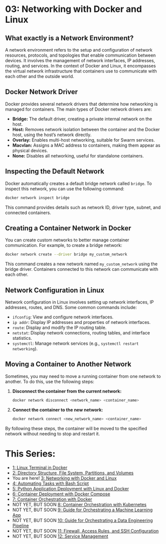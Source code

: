 # 03: Networking with Docker and Linux

## What exactly is a Network Environment?
A network environment refers to the setup and configuration of network resources, protocols, and topologies that enable communication between devices. It involves the management of network interfaces, IP addresses, routing, and services. In the context of Docker and Linux, it encompasses the virtual network infrastructure that containers use to communicate with each other and the outside world.

## Docker Network Driver
Docker provides several network drivers that determine how networking is managed for containers. The main types of Docker network drivers are:
- **Bridge:** The default driver, creating a private internal network on the host.
- **Host:** Removes network isolation between the container and the Docker host, using the host’s network directly.
- **Overlay:** Enables multi-host networking, suitable for Swarm services.
- **Macvlan:** Assigns a MAC address to containers, making them appear as physical devices.
- **None:** Disables all networking, useful for standalone containers.

## Inspecting the Default Network
Docker automatically creates a default bridge network called `bridge`. To inspect this network, you can use the following command:
```sh
docker network inspect bridge
```
This command provides details such as network ID, driver type, subnet, and connected containers.

## Creating a Container Network in Docker
You can create custom networks to better manage container communication. For example, to create a bridge network:
```sh
docker network create --driver bridge my_custom_network
```
This command creates a new network named `my_custom_network` using the bridge driver. Containers connected to this network can communicate with each other.

## Network Configuration in Linux
Network configuration in Linux involves setting up network interfaces, IP addresses, routes, and DNS. Some common commands include:
- `ifconfig`: View and configure network interfaces.
- `ip addr`: Display IP addresses and properties of network interfaces.
- `route`: Display and modify the IP routing table.
- `netstat`: Display network connections, routing tables, and interface statistics.
- `systemctl`: Manage network services (e.g., `systemctl restart networking`).

## Moving a Container to Another Network
Sometimes, you may need to move a running container from one network to another. To do this, use the following steps:
1. **Disconnect the container from the current network:**
   ```sh
   docker network disconnect <network_name> <container_name>
   ```
2. **Connect the container to the new network:**
   ```sh
   docker network connect <new_network_name> <container_name>
   ```

By following these steps, the container will be moved to the specified network without needing to stop and restart it.

# This Series:
- [1: Linux Terminal in Docker](https://github.com/Caio-Felice-Cunha/Linux-Operating-System-Docker-and-Kubernetes/tree/main/01-Linux-Management-With-Docker)
- [2: Directory Structure, File System, Partitions, and Volumes](https://github.com/Caio-Felice-Cunha/Linux-Operating-System-Docker-and-Kubernetes/tree/main/02-Linux-Docker-Filesystem)
- You are here! [3: Networking with Docker and Linux](https://github.com/Caio-Felice-Cunha/Linux-Operating-System-Docker-and-Kubernetes/tree/main/03%20-%20Networking%20with%20Docker%20and%20Linux)
- [4: Automating Tasks with Bash Script](https://github.com/Caio-Felice-Cunha/Linux-Operating-System-Docker-and-Kubernetes/tree/main/04%20-%20CreatingBash%20Scripts%20for%20Automation)
- [5: Python Application Deployment with Linux and Docker](https://github.com/Caio-Felice-Cunha/Linux-Operating-System-Docker-and-Kubernetes/tree/main/05%20-%20Deploying%20Python%20Applications%20with%20Linux%20and%20Docker)
- [6: Container Deployment with Docker Compose](https://github.com/Caio-Felice-Cunha/Linux-Operating-System-Docker-and-Kubernetes/tree/main/06%20-%20Container%20Deployment%20with%20Docker%20Compose)
- [7: Container Orchestration with Docker](https://github.com/Caio-Felice-Cunha/Linux-Operating-System-Docker-and-Kubernetes/tree/main/07%20-%20Docker%20Container%20Orchestration)
- NOT YET, BUT SOON [8: Container Orchestration with Kubernetes]()
- NOT YET, BUT SOON [9: Guide for Orchestrating a Machine Learning App]()
- NOT YET, BUT SOON [10: Guide for Orchestrating a Data Engineering Pipeline]()
- NOT YET, BUT SOON [11: Firewall, Access Rules, and SSH Configuration]()
- NOT YET, BUT SOON [12: Service Management]()
